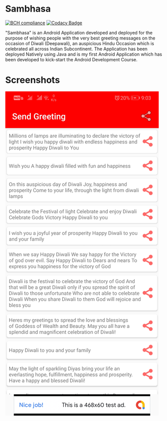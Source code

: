 # Sambhasa

[![BCH compliance](https://bettercodehub.com/edge/badge/HarshCasper/Sambhasa?branch=master)](https://bettercodehub.com/)
[![Codacy Badge](https://api.codacy.com/project/badge/Grade/a184db1c43874ab09c902dc0778a1de5)](https://www.codacy.com/manual/HarshCasper/Sambhasa?utm_source=github.com&amp;utm_medium=referral&amp;utm_content=HarshCasper/Sambhasa&amp;utm_campaign=Badge_Grade)

"Sambhasa" is an Android Application developed and deployed for the purpose of wishing people with the very best greeting messages on the occasion of Diwali (Deepawali), an auspicious Hindu Occasion which is celebrated all across Indian Subcontinent. The Application has been deployed Natively using Java and is my first Android Application which has been developed to kick-start the Android Development Course.

# Screenshots 

![image](https://github.com/HarshCasper/Sambhasa/blob/master/Screenshot.jpg)

